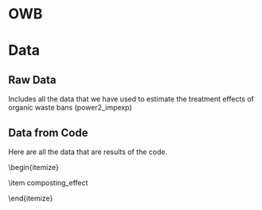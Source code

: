 # OWB


# Data 

## Raw Data 

Includes all the data that we have used to estimate the treatment effects of organic waste bans (power2_impexp)

## Data from Code

Here are all the data that are results of the code. 

\begin{itemize}

\item composting_effect

\end{itemize}
